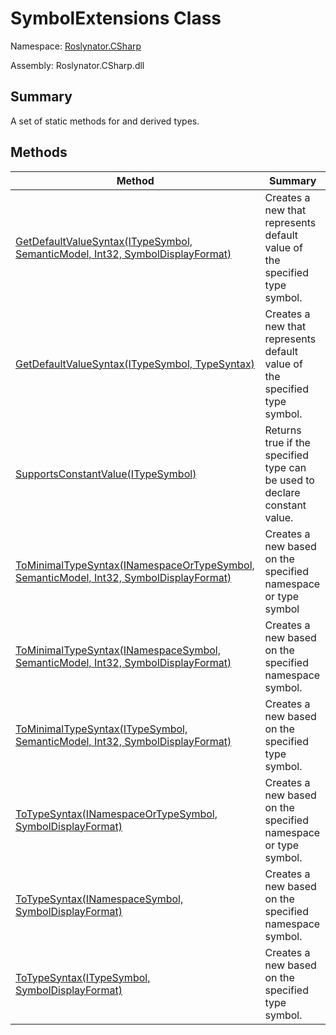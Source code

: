 # SymbolExtensions Class

Namespace: [Roslynator.CSharp](../README.md)

Assembly: Roslynator\.CSharp\.dll

## Summary

A set of static methods for  and derived types\.

## Methods

| Method| Summary|
| --- | --- |
| [GetDefaultValueSyntax(ITypeSymbol, SemanticModel, Int32, SymbolDisplayFormat)](GetDefaultValueSyntax/README.md) | Creates a new  that represents default value of the specified type symbol\. |
| [GetDefaultValueSyntax(ITypeSymbol, TypeSyntax)](GetDefaultValueSyntax/README.md) | Creates a new  that represents default value of the specified type symbol\. |
| [SupportsConstantValue(ITypeSymbol)](SupportsConstantValue/README.md) | Returns true if the specified type can be used to declare constant value\. |
| [ToMinimalTypeSyntax(INamespaceOrTypeSymbol, SemanticModel, Int32, SymbolDisplayFormat)](ToMinimalTypeSyntax/README.md) | Creates a new  based on the specified namespace or type symbol |
| [ToMinimalTypeSyntax(INamespaceSymbol, SemanticModel, Int32, SymbolDisplayFormat)](ToMinimalTypeSyntax/README.md) | Creates a new  based on the specified namespace symbol\. |
| [ToMinimalTypeSyntax(ITypeSymbol, SemanticModel, Int32, SymbolDisplayFormat)](ToMinimalTypeSyntax/README.md) | Creates a new  based on the specified type symbol\. |
| [ToTypeSyntax(INamespaceOrTypeSymbol, SymbolDisplayFormat)](ToTypeSyntax/README.md) | Creates a new  based on the specified namespace or type symbol\. |
| [ToTypeSyntax(INamespaceSymbol, SymbolDisplayFormat)](ToTypeSyntax/README.md) | Creates a new  based on the specified namespace symbol\. |
| [ToTypeSyntax(ITypeSymbol, SymbolDisplayFormat)](ToTypeSyntax/README.md) | Creates a new  based on the specified type symbol\. |

